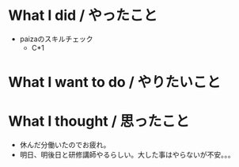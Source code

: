 # What I did / やったこと
- paizaのスキルチェック
  - C\*1

# What I want to do / やりたいこと

# What I thought / 思ったこと
- 休んだ分働いたのでお疲れ。
- 明日、明後日と研修講師やるらしい。大した事はやらないが不安。。。
